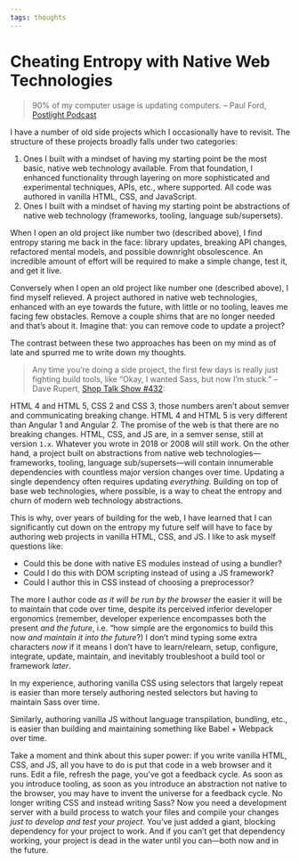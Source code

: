 ```yaml
---
tags: thoughts
---
```


# Cheating Entropy with Native Web Technologies

> 90% of my computer usage is updating computers. – Paul Ford, [Postlight Podcast](https://postlight.com/podcast)

I have a number of old side projects which I occasionally have to revisit. The structure of these projects broadly falls under two categories:

1. Ones I built with a mindset of having my starting point be the most basic, native web technology available. From that foundation, I enhanced functionality through layering on more sophisticated and experimental techniques, APIs, etc., where supported. All code was authored in vanilla HTML, CSS, and JavaScript. 
2. Ones I built with a mindset of having my starting point be abstractions of native web technology (frameworks, tooling, language sub/supersets).

When I open an old project like number two (described above), I find entropy staring me back in the face: library updates, breaking API changes, refactored mental models, and possible downright obsolescence. An incredible amount of effort will be required to make a simple change, test it, and get it live.

Conversely when I open an old project like number one (described above), I find myself relieved. A project authored in native web technologies, enhanced with an eye towards the future, with little or no tooling, leaves me facing few obstacles. Remove a couple shims that are no longer needed and that’s about it. Imagine that: you can remove code to update a project?

The contrast between these two approaches has been on my mind as of late and spurred me to write down my thoughts.

> Any time you’re doing a side project, the first few days is really just fighting build tools, like “Okay, I wanted Sass, but now I’m stuck.” – Dave Rupert, [Shop Talk Show #432](https://shoptalkshow.com/432/):

HTML 4 and HTML 5, CSS 2 and CSS 3, those numbers aren’t about semver and communicating breaking change. HTML 4 and HTML 5 is very different than Angular 1 and Angular 2. The promise of the web is that there are no breaking changes. HTML, CSS, and JS are, in a semver sense, still at version `1.x`. Whatever you wrote in 2018 or 2008 will still work. On the other hand, a project built on abstractions from native web technologies—frameworks, tooling, language sub/supersets—will contain innumerable dependencies with countless major version changes over time. Updating a single dependency often requires updating _everything_. Building on top of base web technologies, where possible, is a way to cheat the entropy and churn of modern web technology abstractions.

This is why, over years of building for the web, I have learned  that I can significantly cut down on the entropy my future self will have to face by authoring web projects in vanilla HTML, CSS, and JS. I like to ask myself questions like:

- Could this be done with native ES modules instead of using a bundler?
- Could I do this with DOM scripting instead of using a JS framework?
- Could I author this in CSS instead of choosing a preprocessor? 

The more I author code _as it will be run by the browser_ the easier it will be to maintain that code over time, despite its perceived inferior developer ergonomics (remember, developer experience encompasses both the present _and the future_, i.e. “how simple are the ergonomics to build this now _and maintain it into the future_?) I don’t mind typing some extra characters _now_ if it means I don’t have to learn/relearn, setup, configure, integrate, update, maintain, and inevitably troubleshoot a build tool or framework _later_.

In my experience, authoring vanilla CSS using selectors that largely repeat is easier than more tersely authoring nested selectors but having to maintain Sass over time. 

Similarly, authoring vanilla JS without language transpilation, bundling, etc., is easier than building and maintaining something like Babel + Webpack over time.

Take a moment and think about this super power: if you write vanilla HTML, CSS, and JS, all you have to do is put that code in a web browser and it runs. Edit a file, refresh the page, you’ve got a feedback cycle. As soon as you introduce tooling, as soon as you introduce an abstraction not native to the browser, you may have to invent the universe for a feedback cycle. No longer writing CSS and instead writing Sass? Now you need a development server with a build process to watch your files and compile your changes _just to develop and test your project_. You’ve just added a giant, blocking dependency for your project to work. And if you can’t get that dependency working, your project is dead in the water until you can—both now and in the future. 